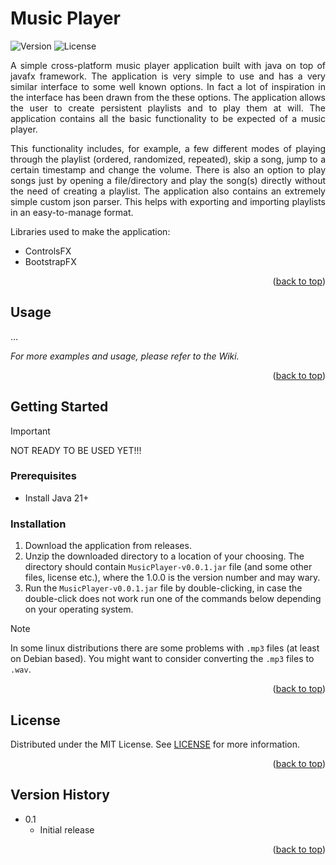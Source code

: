 <a id="readme-top"></a>

# Music Player
![Version](https://img.shields.io/badge/java-21+-blue.svg?style=flat)
![License](https://img.shields.io/badge/license-MIT-green.svg?style=flat)

<p align="justify">
    A simple cross-platform music player application built with java on top of javafx framework. The application is very simple to use and has a very similar interface to some well known options. In fact a lot of inspiration in the interface has been drawn from the these options. The application allows the user to create persistent playlists and to play them at will. The application contains all the basic functionality to be expected of a music player.
</p>

<p align="justify">
    This functionality includes, for example, a few different modes of playing through the playlist (ordered, randomized, repeated), skip a song, jump to a certain timestamp and change the volume. There is also an option to play songs just by opening a file/directory and play the song(s) directly without the need of creating a playlist. The application also contains an extremely simple custom json parser. This helps with exporting and importing playlists in an easy-to-manage format.
</p>

Libraries used to make the application:
- ControlsFX
- BootstrapFX

<p align="right">(<a href="#readme-top">back to top</a>)</p>

## Usage

...

*For more examples and usage, please refer to the Wiki.*

<p align="right">(<a href="#readme-top">back to top</a>)</p>

## Getting Started
> [!IMPORTANT]
> NOT READY TO BE USED YET!!!

### Prerequisites
- Install Java 21+

### Installation
1. Download the application from releases.
2. Unzip the downloaded directory to a location of your choosing. The directory should contain `MusicPlayer-v0.0.1.jar` file (and some other files, license etc.), where the 1.0.0 is the version number and may wary.
3. Run the `MusicPlayer-v0.0.1.jar` file by double-clicking, in case the double-click does not work run one of the commands below depending on your operating system.

> [!NOTE]
> In some linux distributions there are some problems with `.mp3` files (at least on Debian based). You might want to consider converting the `.mp3` files to `.wav`.

<p align="right">(<a href="#readme-top">back to top</a>)</p>

## License
Distributed under the MIT License. See <a href="./LICENSE">LICENSE</a> for more information.

<p align="right">(<a href="#readme-top">back to top</a>)</p>

## Version History

- 0.1
    - Initial release

<p align="right">(<a href="#readme-top">back to top</a>)</p>
